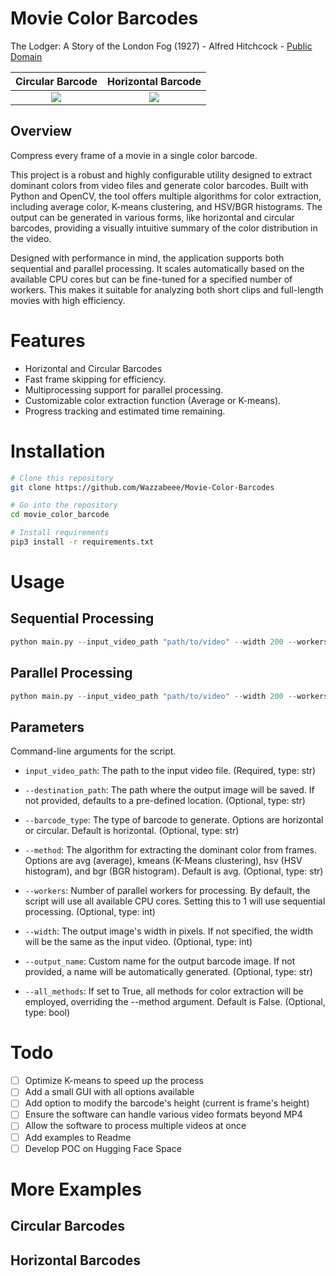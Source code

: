 # Movie Color Barcodes
The Lodger: A Story of the London Fog (1927) - Alfred Hitchcock - [Public Domain](https://archive.org/details/TheLodgerAStoryOfTheLondonFog_579)

Circular Barcode           |  Horizontal Barcode
:-------------------------:|:-------------------------:
![](https://github.com/Wazzabeee/movie_color_barcode/blob/main/examples/thelodgerastoryofthelondonfog_circular.png?raw=true)  |  ![](https://github.com/Wazzabeee/movie_color_barcode/blob/main/examples/thelodgerastoryofthelondonfog_horizontal.png?raw=true)

## Overview
Compress every frame of a movie in a single color barcode.

This project is a robust and highly configurable utility designed to extract dominant colors from video files and generate color barcodes. Built with Python and OpenCV, the tool offers multiple algorithms for color extraction, including average color, K-means clustering, and HSV/BGR histograms. The output can be generated in various forms, like horizontal and circular barcodes, providing a visually intuitive summary of the color distribution in the video.

Designed with performance in mind, the application supports both sequential and parallel processing. It scales automatically based on the available CPU cores but can be fine-tuned for a specified number of workers. This makes it suitable for analyzing both short clips and full-length movies with high efficiency.

# Features
- Horizontal and Circular Barcodes
- Fast frame skipping for efficiency.
- Multiprocessing support for parallel processing.
- Customizable color extraction function (Average or K-means).
- Progress tracking and estimated time remaining.

# Installation
```bash
# Clone this repository
git clone https://github.com/Wazzabeee/Movie-Color-Barcodes

# Go into the repository
cd movie_color_barcode

# Install requirements
pip3 install -r requirements.txt
```
# Usage
## Sequential Processing
```python
python main.py --input_video_path "path/to/video" --width 200 --workers 1
```
## Parallel Processing
```python
python main.py --input_video_path "path/to/video" --width 200 --workers 8
```
## Parameters
Command-line arguments for the script.

- `input_video_path`: The path to the input video file. (Required, type: str)

- `--destination_path`: The path where the output image will be saved. If not provided, defaults to a pre-defined location. (Optional, type: str)

- `--barcode_type`: The type of barcode to generate. Options are horizontal or circular. Default is horizontal. (Optional, type: str)

- `--method`: The algorithm for extracting the dominant color from frames. Options are avg (average), kmeans (K-Means clustering), hsv (HSV histogram), and bgr (BGR histogram). Default is avg. (Optional, type: str)

- `--workers`: Number of parallel workers for processing. By default, the script will use all available CPU cores. Setting this to 1 will use sequential processing. (Optional, type: int)

- `--width`: The output image's width in pixels. If not specified, the width will be the same as the input video. (Optional, type: int)

- `--output_name`: Custom name for the output barcode image. If not provided, a name will be automatically generated. (Optional, type: str)

- `--all_methods`: If set to True, all methods for color extraction will be employed, overriding the --method argument. Default is False. (Optional, type: bool)


# Todo

- [ ] Optimize K-means to speed up the process
- [ ] Add a small GUI with all options available
- [ ] Add option to modify the barcode's height (current is frame's height)
- [ ] Ensure the software can handle various video formats beyond MP4
- [ ] Allow the software to process multiple videos at once
- [ ] Add examples to Readme
- [ ] Develop POC on Hugging Face Space

# More Examples
## Circular Barcodes
## Horizontal Barcodes

